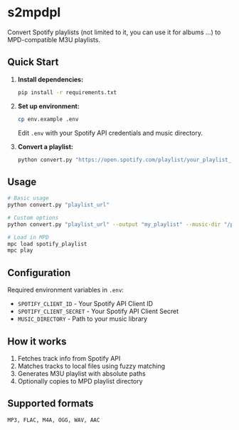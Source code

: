 # s2mpdpl

Convert Spotify playlists (not limited to it, you can use it for albums ...)  to MPD-compatible M3U playlists.

## Quick Start

1. **Install dependencies:**
   ```bash
   pip install -r requirements.txt
   ```

2. **Set up environment:**
   ```bash
   cp env.example .env
   ```
   Edit `.env` with your Spotify API credentials and music directory.

3. **Convert a playlist:**
   ```bash
   python convert.py "https://open.spotify.com/playlist/your_playlist_id"
   ```

## Usage

```bash
# Basic usage
python convert.py "playlist_url"

# Custom options
python convert.py "playlist_url" --output "my_playlist" --music-dir "/path/to/music"

# Load in MPD
mpc load spotify_playlist
mpc play
```

## Configuration

Required environment variables in `.env`:
- `SPOTIFY_CLIENT_ID` - Your Spotify API Client ID
- `SPOTIFY_CLIENT_SECRET` - Your Spotify API Client Secret  
- `MUSIC_DIRECTORY` - Path to your music library

## How it works

1. Fetches track info from Spotify API
2. Matches tracks to local files using fuzzy matching
3. Generates M3U playlist with absolute paths
4. Optionally copies to MPD playlist directory

## Supported formats
``MP3, FLAC, M4A, OGG, WAV, AAC``